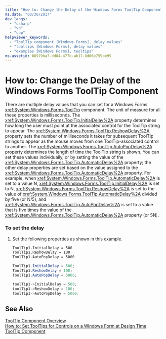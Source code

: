 ```yaml
---
title: "How to: Change the Delay of the Windows Forms ToolTip Component"
ms.date: "03/30/2017"
dev_langs: 
  - "csharp"
  - "vb"
  - "cpp"
helpviewer_keywords: 
  - "ToolTip component [Windows Forms], delay values"
  - "tooltips [Windows Forms], delay values"
  - "examples [Windows Forms], tooltips"
ms.assetid: 08979ba7-dd84-477b-ab17-8d06e759be99
---
```

# How to: Change the Delay of the Windows Forms ToolTip Component
There are multiple delay values that you can set for a Windows Forms <xref:System.Windows.Forms.ToolTip> component. The unit of measure for all these properties is milliseconds. The <xref:System.Windows.Forms.ToolTip.InitialDelay%2A> property determines how long the user must point at the associated control for the ToolTip string to appear. The <xref:System.Windows.Forms.ToolTip.ReshowDelay%2A> property sets the number of milliseconds it takes for subsequent ToolTip strings to appear as the mouse moves from one ToolTip-associated control to another. The <xref:System.Windows.Forms.ToolTip.AutoPopDelay%2A> property determines the length of time the ToolTip string is shown. You can set these values individually, or by setting the value of the <xref:System.Windows.Forms.ToolTip.AutomaticDelay%2A> property; the other delay properties are set based on the value assigned to the <xref:System.Windows.Forms.ToolTip.AutomaticDelay%2A> property. For example, when <xref:System.Windows.Forms.ToolTip.AutomaticDelay%2A> is set to a value N, <xref:System.Windows.Forms.ToolTip.InitialDelay%2A> is set to N, <xref:System.Windows.Forms.ToolTip.ReshowDelay%2A> is set to the value of <xref:System.Windows.Forms.ToolTip.AutomaticDelay%2A> divided by five (or N/5), and <xref:System.Windows.Forms.ToolTip.AutoPopDelay%2A> is set to a value that is five times the value of the <xref:System.Windows.Forms.ToolTip.AutomaticDelay%2A> property (or 5N).  
  
### To set the delay  
  
1. Set the following properties as shown in this example.  
  
   ```vb  
   ToolTip1.InitialDelay = 500  
   ToolTip1.ReshowDelay = 100  
   ToolTip1.AutoPopDelay = 5000  
   ```  
  
   ```csharp  
   ToolTip1.InitialDelay = 500;  
   ToolTip1.ReshowDelay = 100;  
   ToolTip1.AutoPopDelay = 5000;  
   ```  
  
   ```cpp  
   toolTip1->InitialDelay = 500;  
   toolTip1->ReshowDelay = 100;  
   toolTip1->AutoPopDelay = 5000;  
   ```  
  
## See Also  
 [ToolTip Component Overview](../../../../docs/framework/winforms/controls/tooltip-component-overview-windows-forms.md)  
 [How to: Set ToolTips for Controls on a Windows Form at Design Time](../../../../docs/framework/winforms/controls/how-to-set-tooltips-for-controls-on-a-windows-form-at-design-time.md)  
 [ToolTip Component](../../../../docs/framework/winforms/controls/tooltip-component-windows-forms.md)
